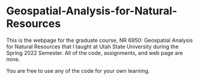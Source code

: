 # Geospatial-Analysis-for-Natural-Resources
This is the webpage for the graduate course, NR 6950: Geospatial Analysis for Natural Resources that I taught at Utah State University during the Spring 2022 Semester. All of the code, assignments, and web page are mine.

You are free to use any of the code for your own learning.
